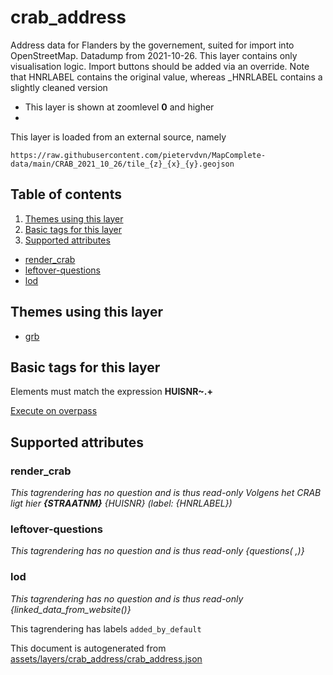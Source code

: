 [//]: # (WARNING: this file is automatically generated. Please find the sources at the bottom and edit those sources)

# crab_address

Address data for Flanders by the governement, suited for import into OpenStreetMap. Datadump from 2021-10-26. This layer contains only visualisation logic. Import buttons should be added via an override. Note that HNRLABEL contains the original value, whereas _HNRLABEL contains a slightly cleaned version

 - This layer is shown at zoomlevel **0** and higher
 - <img src='../warning.svg' height='1rem'/>

This layer is loaded from an external source, namely 

`https://raw.githubusercontent.com/pietervdvn/MapComplete-data/main/CRAB_2021_10_26/tile_{z}_{x}_{y}.geojson`

## Table of contents

1. [Themes using this layer](#themes-using-this-layer)
2. [Basic tags for this layer](#basic-tags-for-this-layer)
3. [Supported attributes](#supported-attributes)
  - [render_crab](#render_crab)
  - [leftover-questions](#leftover-questions)
  - [lod](#lod)

## Themes using this layer

 - [grb](https://mapcomplete.org/grb)

## Basic tags for this layer

Elements must match the expression **HUISNR~.+**

[Execute on overpass](http://overpass-turbo.eu/?Q=%5Bout%3Ajson%5D%5Btimeout%3A90%5D%3B%28%20%20%20%20nwr%5B%22HUISNR%22%5D%28%7B%7Bbbox%7D%7D%29%3B%0A%29%3Bout%20body%3B%3E%3Bout%20skel%20qt%3B)

## Supported attributes

### render_crab

_This tagrendering has no question and is thus read-only_
*Volgens het CRAB ligt hier <b>{STRAATNM}</b> {HUISNR} (label: {HNRLABEL})*

### leftover-questions

_This tagrendering has no question and is thus read-only_
*{questions( ,)}*

### lod

_This tagrendering has no question and is thus read-only_
*{linked_data_from_website()}*

This tagrendering has labels 
`added_by_default`


This document is autogenerated from [assets/layers/crab_address/crab_address.json](https://source.mapcomplete.org/MapComplete/MapComplete/src/branch/develop/assets/layers/crab_address/crab_address.json)
